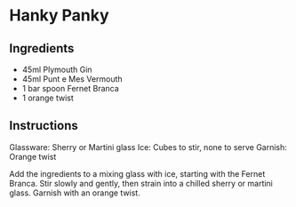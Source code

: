 # Hanky Panky

## Ingredients

- 45ml Plymouth Gin
- 45ml Punt e Mes Vermouth
- 1 bar spoon Fernet Branca
- 1 orange twist

## Instructions

Glassware: Sherry or Martini glass
Ice: Cubes to stir, none to serve
Garnish: Orange twist

Add the ingredients to a mixing glass with ice, starting with the Fernet Branca. Stir slowly and gently, then strain into a chilled sherry or martini glass. Garnish with an orange twist.
